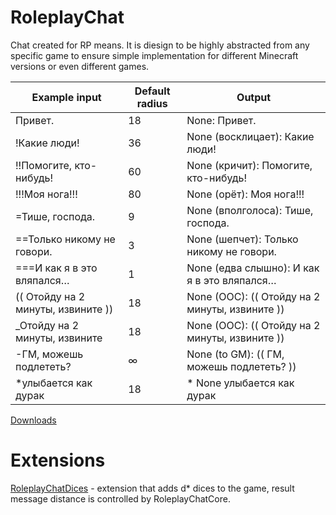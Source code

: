 # RoleplayChat
Chat created for RP means. It is diesign to be highly abstracted from any specific game to ensure simple implementation for different Minecraft versions or even different games.

| Example input                      | Default radius | Output                                         |
|------------------------------------|----------------|------------------------------------------------|
| Привет.                            | 18             | None: Привет.                                  |
| !Какие люди!                       | 36             | None (восклицает): Какие люди!                 |
| !!Помогите, кто-нибудь!            | 60             | None (кричит): Помогите, кто-нибудь!           |
| !!!Моя нога!!!                     | 80             | None (орёт): Моя нога!!!                       |
| =Тише, господа.                    | 9              | None (вполголоса): Тише, господа.              |
| ==Только никому не говори.         | 3              | None (шепчет): Только никому не говори.        |
| ===И как я в это вляпался…         | 1              | None (едва слышно): И как я в это вляпался…    |
| (( Отойду на 2 минуты, извините )) | 18             | None (OOC): (( Отойду на 2 минуты, извините )) |
| _Отойду на 2 минуты, извините      | 18             | None (OOC): (( Отойду на 2 минуты, извините )) |
| -ГМ, можешь подлететь?             | ∞              | None (to GM): (( ГМ, можешь подлететь? ))      |
| *улыбается как дурак               | 18             | * None улыбается как дурак                     |

[Downloads](https://github.com/roleplaychat/RoleplayChat/releases)

# Extensions
[RoleplayChatDices](https://github.com/roleplaychat/RoleplayChatDices) - extension that adds d* dices to the game, result message distance is controlled by RoleplayChatCore.
